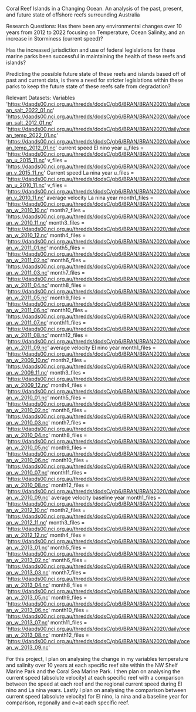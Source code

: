Coral Reef Islands in a Changing Ocean.
An analysis of the past, present, and future state of offshore reefs surrounding Australia

Research Questions:
Has there been any environmental changes over 10 years from 2012 to 2022 focusing on Temperature, Ocean Salinity, 
and an increase in Storminess (current speed)?

Has the increased jurisdiction and use of federal legislations for these marine parks been successful in maintaining 
the health of these reefs and islands?

Predicting the possible future state of these reefs and islands based off of past and current data, 
is there a need for stricter legislations within these parks to keep the future state of these reefs safe from degradation?

Relevant Datasets:
Variables
'https://dapds00.nci.org.au/thredds/dodsC/gb6/BRAN/BRAN2020/daily/ocean_salt_2022_01.nc'
'https://dapds00.nci.org.au/thredds/dodsC/gb6/BRAN/BRAN2020/daily/ocean_salt_2012_01.nc'
'https://dapds00.nci.org.au/thredds/dodsC/gb6/BRAN/BRAN2020/daily/ocean_temp_2022_01.nc'
'https://dapds00.nci.org.au/thredds/dodsC/gb6/BRAN/BRAN2020/daily/ocean_temp_2012_01.nc'
current speed El nino year
u_files = 'https://dapds00.nci.org.au/thredds/dodsC/gb6/BRAN/BRAN2020/daily/ocean_u_2015_11.nc'
v_files = 'https://dapds00.nci.org.au/thredds/dodsC/gb6/BRAN/BRAN2020/daily/ocean_v_2015_11.nc'
Current speed La nina year
u_files = 'https://dapds00.nci.org.au/thredds/dodsC/gb6/BRAN/BRAN2020/daily/ocean_u_2010_11.nc'
v_files = 'https://dapds00.nci.org.au/thredds/dodsC/gb6/BRAN/BRAN2020/daily/ocean_v_2010_11.nc'
average velocity La nina year
month1_files = 'https://dapds00.nci.org.au/thredds/dodsC/gb6/BRAN/BRAN2020/daily/ocean_w_2010_10.nc'
month2_files = 'https://dapds00.nci.org.au/thredds/dodsC/gb6/BRAN/BRAN2020/daily/ocean_w_2010_11.nc'
month3_files = 'https://dapds00.nci.org.au/thredds/dodsC/gb6/BRAN/BRAN2020/daily/ocean_w_2010_12.nc'
month4_files = 'https://dapds00.nci.org.au/thredds/dodsC/gb6/BRAN/BRAN2020/daily/ocean_w_2011_01.nc'
month5_files = 'https://dapds00.nci.org.au/thredds/dodsC/gb6/BRAN/BRAN2020/daily/ocean_w_2011_02.nc'
month6_files = 'https://dapds00.nci.org.au/thredds/dodsC/gb6/BRAN/BRAN2020/daily/ocean_w_2011_03.nc'
month7_files = 'https://dapds00.nci.org.au/thredds/dodsC/gb6/BRAN/BRAN2020/daily/ocean_w_2011_04.nc'
month8_files = 'https://dapds00.nci.org.au/thredds/dodsC/gb6/BRAN/BRAN2020/daily/ocean_w_2011_05.nc'
month9_files = 'https://dapds00.nci.org.au/thredds/dodsC/gb6/BRAN/BRAN2020/daily/ocean_w_2011_06.nc'
month10_files = 'https://dapds00.nci.org.au/thredds/dodsC/gb6/BRAN/BRAN2020/daily/ocean_w_2011_07.nc'
month11_files = 'https://dapds00.nci.org.au/thredds/dodsC/gb6/BRAN/BRAN2020/daily/ocean_w_2011_08.nc'
month12_files = 'https://dapds00.nci.org.au/thredds/dodsC/gb6/BRAN/BRAN2020/daily/ocean_w_2011_09.nc'
average velocity El nino year
month1_files = 'https://dapds00.nci.org.au/thredds/dodsC/gb6/BRAN/BRAN2020/daily/ocean_w_2009_10.nc'
month2_files = 'https://dapds00.nci.org.au/thredds/dodsC/gb6/BRAN/BRAN2020/daily/ocean_w_2009_11.nc'
month3_files = 'https://dapds00.nci.org.au/thredds/dodsC/gb6/BRAN/BRAN2020/daily/ocean_w_2009_12.nc'
month4_files = 'https://dapds00.nci.org.au/thredds/dodsC/gb6/BRAN/BRAN2020/daily/ocean_w_2010_01.nc'
month5_files = 'https://dapds00.nci.org.au/thredds/dodsC/gb6/BRAN/BRAN2020/daily/ocean_w_2010_02.nc'
month6_files = 'https://dapds00.nci.org.au/thredds/dodsC/gb6/BRAN/BRAN2020/daily/ocean_w_2010_03.nc'
month7_files = 'https://dapds00.nci.org.au/thredds/dodsC/gb6/BRAN/BRAN2020/daily/ocean_w_2010_04.nc'
month8_files = 'https://dapds00.nci.org.au/thredds/dodsC/gb6/BRAN/BRAN2020/daily/ocean_w_2010_05.nc'
month9_files = 'https://dapds00.nci.org.au/thredds/dodsC/gb6/BRAN/BRAN2020/daily/ocean_w_2010_06.nc'
month10_files = 'https://dapds00.nci.org.au/thredds/dodsC/gb6/BRAN/BRAN2020/daily/ocean_w_2010_07.nc'
month11_files = 'https://dapds00.nci.org.au/thredds/dodsC/gb6/BRAN/BRAN2020/daily/ocean_w_2010_08.nc'
month12_files = 'https://dapds00.nci.org.au/thredds/dodsC/gb6/BRAN/BRAN2020/daily/ocean_w_2010_09.nc'
average velocity baseline year
month1_files = 'https://dapds00.nci.org.au/thredds/dodsC/gb6/BRAN/BRAN2020/daily/ocean_w_2012_10.nc'
month2_files = 'https://dapds00.nci.org.au/thredds/dodsC/gb6/BRAN/BRAN2020/daily/ocean_w_2012_11.nc'
month3_files = 'https://dapds00.nci.org.au/thredds/dodsC/gb6/BRAN/BRAN2020/daily/ocean_w_2012_12.nc'
month4_files = 'https://dapds00.nci.org.au/thredds/dodsC/gb6/BRAN/BRAN2020/daily/ocean_w_2013_01.nc'
month5_files = 'https://dapds00.nci.org.au/thredds/dodsC/gb6/BRAN/BRAN2020/daily/ocean_w_2013_02.nc'
month6_files = 'https://dapds00.nci.org.au/thredds/dodsC/gb6/BRAN/BRAN2020/daily/ocean_w_2013_03.nc'
month7_files = 'https://dapds00.nci.org.au/thredds/dodsC/gb6/BRAN/BRAN2020/daily/ocean_w_2013_04.nc'
month8_files = 'https://dapds00.nci.org.au/thredds/dodsC/gb6/BRAN/BRAN2020/daily/ocean_w_2013_05.nc'
month9_files = 'https://dapds00.nci.org.au/thredds/dodsC/gb6/BRAN/BRAN2020/daily/ocean_w_2013_06.nc'
month10_files = 'https://dapds00.nci.org.au/thredds/dodsC/gb6/BRAN/BRAN2020/daily/ocean_w_2013_07.nc'
month11_files = 'https://dapds00.nci.org.au/thredds/dodsC/gb6/BRAN/BRAN2020/daily/ocean_w_2013_08.nc'
month12_files = 'https://dapds00.nci.org.au/thredds/dodsC/gb6/BRAN/BRAN2020/daily/ocean_w_2013_09.nc'

For this project, I plan on analysing the change in my variables temperature and salinity over 10 years 
at each specific reef site within the NW Shelf Marine Park and the Coral Sea Marine Park. 
I then plan on analysing the current speed (absolute velocity) at each specific reef 
with a comparison between the speed at each reef and the regional current speed during El nino and La nina years.
Lastly I plan on analysing the comparison between current speed (absolute velocity) for El nino, la nina and a baseline year for comparison, 
regonally and e=at each specific reef. 